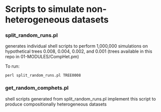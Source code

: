 # Scripts to simulate non-heterogeneous datasets

### split_random_runs.pl
generates individual shell scripts to perform 1,000,000 simulations on hypothetical trees 0.008, 0.004, 0.002, and 0.001 (trees available in this repo in 01-MODULES/CompHet.pm)   

To run:

`perl split_random_runs.pl TREE0008`

### get_random_comphets.pl
shell scripts generated from split_random_runs.pl implement this script to produce compositionally heterogeneous datasets

